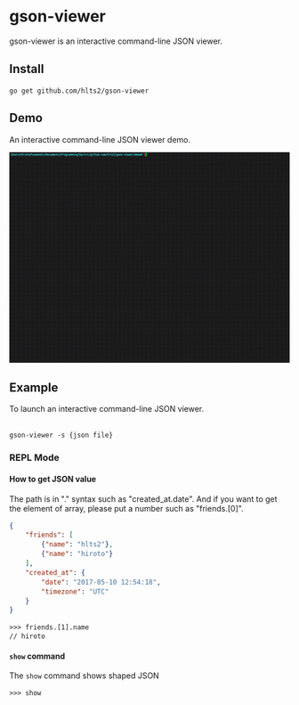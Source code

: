 # gson-viewer
gson-viewer is an interactive command-line JSON viewer.

## Install

```shell
go get github.com/hlts2/gson-viewer
```

## Demo

An interactive command-line JSON viewer demo.

![gson-viewer](./demo/demo1.gif)

## Example

To launch an interactive command-line JSON viewer.

```shell

gson-viewer -s {json file}

```

### REPL Mode
#### How to get JSON value

The path is in "." syntax such as "created_at.date". And if you want to get the element of array, please put a number such as "friends.[0]".

```json
{
    "friends": [
        {"name": "hlts2"},
        {"name": "hiroto"}
    ],
    "created_at": {
        "date": "2017-05-10 12:54:18",
        "timezone": "UTC"
    }
}

```

```shell
>>> friends.[1].name
// hiroto
```

#### `show` command

The `show` command shows shaped JSON

```shell
>>> show
```
